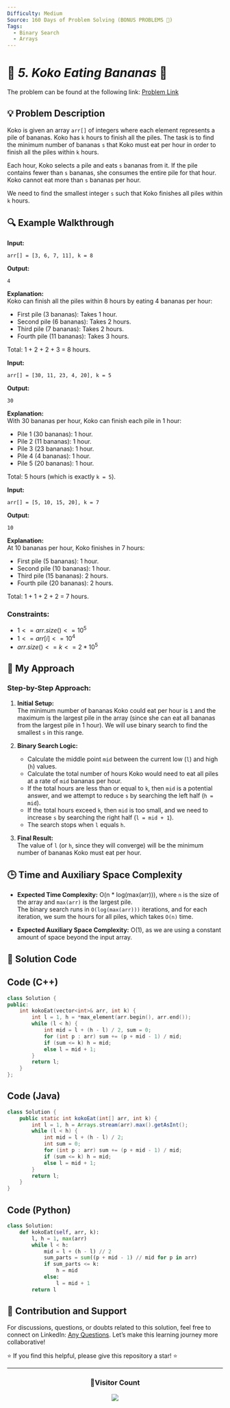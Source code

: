 ```yaml
---
Difficulty: Medium  
Source: 160 Days of Problem Solving (BONUS PROBLEMS 🎁)  
Tags:  
  - Binary Search
  - Arrays
---
```


# 🚀 _5. Koko Eating Bananas_ 🧠

The problem can be found at the following link: [Problem Link](https://www.geeksforgeeks.org/batch/gfg-160-problems/track/searching-bonus-problems/problem/koko-eating-bananas)



## 💡 **Problem Description**

Koko is given an array `arr[]` of integers where each element represents a pile of bananas. Koko has `k` hours to finish all the piles. The task is to find the minimum number of bananas `s` that Koko must eat per hour in order to finish all the piles within `k` hours.  

Each hour, Koko selects a pile and eats `s` bananas from it. If the pile contains fewer than `s` bananas, she consumes the entire pile for that hour. Koko cannot eat more than `s` bananas per hour.  

We need to find the smallest integer `s` such that Koko finishes all piles within `k` hours.



## 🔍 **Example Walkthrough**

**Input:**  
```
arr[] = [3, 6, 7, 11], k = 8
```  
**Output:**  
```
4
```  
**Explanation:**  
Koko can finish all the piles within 8 hours by eating 4 bananas per hour:
- First pile (3 bananas): Takes 1 hour.
- Second pile (6 bananas): Takes 2 hours.
- Third pile (7 bananas): Takes 2 hours.
- Fourth pile (11 bananas): Takes 3 hours.  

Total: 1 + 2 + 2 + 3 = 8 hours.

**Input:**  
```
arr[] = [30, 11, 23, 4, 20], k = 5
```  
**Output:**  
```
30
```  
**Explanation:**  
With 30 bananas per hour, Koko can finish each pile in 1 hour:
- Pile 1 (30 bananas): 1 hour.
- Pile 2 (11 bananas): 1 hour.
- Pile 3 (23 bananas): 1 hour.
- Pile 4 (4 bananas): 1 hour.
- Pile 5 (20 bananas): 1 hour.  

Total: 5 hours (which is exactly `k = 5`).

**Input:**  
```
arr[] = [5, 10, 15, 20], k = 7
```  
**Output:**  
```
10
```  
**Explanation:**  
At 10 bananas per hour, Koko finishes in 7 hours:
- First pile (5 bananas): 1 hour.
- Second pile (10 bananas): 1 hour.
- Third pile (15 bananas): 2 hours.
- Fourth pile (20 bananas): 2 hours.  

Total: 1 + 1 + 2 + 2 = 7 hours.

### Constraints:
- $1 <= arr.size() <= 10^5$ 
- $1 <= arr[i] <= 10^4$
- $arr.size() <= k <= 2*10^5$


## 🎯 **My Approach**

### Step-by-Step Approach:

1. **Initial Setup:**  
   The minimum number of bananas Koko could eat per hour is `1` and the maximum is the largest pile in the array (since she can eat all bananas from the largest pile in 1 hour). We will use binary search to find the smallest `s` in this range.

2. **Binary Search Logic:**  
   - Calculate the middle point `mid` between the current low (`l`) and high (`h`) values.
   - Calculate the total number of hours Koko would need to eat all piles at a rate of `mid` bananas per hour.
   - If the total hours are less than or equal to `k`, then `mid` is a potential answer, and we attempt to reduce `s` by searching the left half (`h = mid`).
   - If the total hours exceed `k`, then `mid` is too small, and we need to increase `s` by searching the right half (`l = mid + 1`).
   - The search stops when `l` equals `h`.

3. **Final Result:**  
   The value of `l` (or `h`, since they will converge) will be the minimum number of bananas Koko must eat per hour.



## 🕒 **Time and Auxiliary Space Complexity**

- **Expected Time Complexity:** O(n * log(max(arr))), where `n` is the size of the array and `max(arr)` is the largest pile.  
  The binary search runs in `O(log(max(arr)))` iterations, and for each iteration, we sum the hours for all piles, which takes `O(n)` time.

- **Expected Auxiliary Space Complexity:** O(1), as we are using a constant amount of space beyond the input array.



## 📝 **Solution Code**

## Code (C++)

```cpp
class Solution {
public:
    int kokoEat(vector<int>& arr, int k) {
        int l = 1, h = *max_element(arr.begin(), arr.end());
        while (l < h) {
            int mid = l + (h - l) / 2, sum = 0;
            for (int p : arr) sum += (p + mid - 1) / mid;
            if (sum <= k) h = mid;
            else l = mid + 1;
        }
        return l;
    }
};
```

## Code (Java)

```java
class Solution {
    public static int kokoEat(int[] arr, int k) {
        int l = 1, h = Arrays.stream(arr).max().getAsInt();
        while (l < h) {
            int mid = l + (h - l) / 2;
            int sum = 0;
            for (int p : arr) sum += (p + mid - 1) / mid;
            if (sum <= k) h = mid;
            else l = mid + 1;
        }
        return l;
    }
}
```

## Code (Python)

```python
class Solution:
    def kokoEat(self, arr, k):
        l, h = 1, max(arr)
        while l < h:
            mid = l + (h - l) // 2
            sum_parts = sum((p + mid - 1) // mid for p in arr)
            if sum_parts <= k:
                h = mid
            else:
                l = mid + 1
        return l
```



## 📢 **Contribution and Support**

For discussions, questions, or doubts related to this solution, feel free to connect on LinkedIn: [Any Questions](https://www.linkedin.com/in/het-patel-8b110525a/). Let’s make this learning journey more collaborative!  

⭐ If you find this helpful, please give this repository a star! ⭐

---

<div align="center">
  <h3><b>📍Visitor Count</b></h3>
</div>

<p align="center">
  <img src="https://profile-counter.glitch.me/Hunterdii/count.svg" />
</p>  
